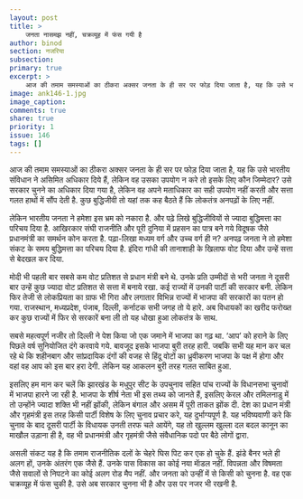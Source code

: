```yaml
---
layout: post
title: >
    जनता नासमझ नहीं, चक्रव्यूह में फंस गयी है
author: binod
section: नजरिया
subsection:
primary: true
excerpt: >
    आज की तमाम समस्याओं का ठीकरा अक्सर जनता के ही सर पर फोड़ दिया जाता है, यह कि उसे भारतीय संविधान ने असिमित अधिकार दिये हैं, लेकिन वह उसका उपयोग न करे तो इसके लिए कौन जिम्मेदार? 
image: ank146-1.jpg
image_caption: 
comments: true
share: true
priority: 1
issue: 146
tags: []
---
```


आज की तमाम समस्याओं का ठीकरा अक्सर जनता के ही सर पर फोड़ दिया जाता है, यह कि उसे भारतीय संविधान ने असिमित अधिकार दिये हैं, लेकिन वह उसका उपयोग न करे तो इसके लिए कौन जिम्मेदार? उसे सरकार चुनने का अधिकार दिया गया है, लेकिन वह अपने मताधिकार का सही उपयोग नहीं करती और सत्ता गलत हाथों में सौंप देती है. कुछ बुद्धिजीवी तो यहां तक कह बैठते हैं कि लोकतंत्र अनपढ़ों के लिए नहीं.

लेकिन भारतीय जनता ने हमेशा इस भ्रम को नकारा है. और पढ़े लिखे बुद्धिजीवियों से ज्यादा बुद्धिमत्ता का परिचय दिया है. आखिरकार संघी राजनीति और पूरी दुनिया में प्रहसन का पात्र बने गये विदूषक जैसे प्रधानमंत्री का समर्थन कोन करता है. पढ़ा-लिखा मध्यम वर्ग और उच्च वर्ग ही न? अनपढ़ जनता ने तो हमेशा संकट के समय बुद्धिमत्ता का परिचय दिया है. इंदिरा गांधी की तानाशाही के खिलाफ वोट दिया और उन्हें सत्ता से बेदखल कर दिया.

मोदी भी पहली बार सबसे कम वोट प्रतिशत से प्रधान मंत्री बने थे. उनके प्रति उम्मीदों से भरी जनता ने दूसरी बार उन्हें कुछ ज्यादा वोट प्रतिशत से सत्ता में बनाये रखा. कई राज्यों में उनकी पार्टी की सरकार बनी. लेकिन फिर तेजी से लोकप्रियता का ग्राफ भी गिरा और लगातार विभिन्न राज्यों में भाजपा की सरकारों का पतन हो गया. राजस्थान, मध्यप्रदेश, पंजाब, दिल्ली, कर्नाटक सभी जगह तो ये हारे. अब विधायकों का खरीद फरोख्त कर कुछ राज्यों में फिर से सरकारें बना ली तो यह धोखा हुआ लोकतंत्र के साथ.

सबसे महत्वपूर्ण नजीर तो दिल्ली ने पेश किया जो एक जमाने में भाजपा का गढ़ था. ‘आप’ को हराने के लिए पिछले वर्ष सुनियोजित दंगे करवाये गये. बावजूद इसके भाजपा बुरी तरह हारी. जबकि सभी यह मान कर चल रहे थे कि शहीनबाग और सांप्रदायिक दंगों की वजह से हिंदू वोटों का ध्रुवीकरण भाजपा के पक्ष में होगा और वहां वह आप को इस बार हरा देगी. लेकिन यह आकलन बुरी तरह गलत साबित हुआ.

इसलिए हम मान कर चलें कि झारखंड के मधुपुर सीट के उपचुनाव सहित पांच राज्यों के विधानसभा चुनावों में भाजपा हारने जा रही है. भाजपा के शीर्ष नेता भी इस तथ्य को जानते हैं, इसलिए केरल और तमिलनाडु में तो उन्होंने ज्यादा शक्ति भी नहीं झोंकी, लेकिन बंगाल और असम में पूरी ताकत झोंक दी. देश का प्रधान मंत्री और गृहमंत्री इस तरह किसी पार्टी विशेष के लिए चुनाव प्रचार करे, यह दुर्भाग्यपूर्ण है. यह भविष्यवाणी करे कि चुनाव के बाद दूसरी पार्टी के विधायक उनती तरफ चले आयेंगे, यह तो खुल्लम खुल्ला दल बदल कानून का माखौल उड़ाना ही है, वह भी प्रधानमंत्री और गृहमंत्री जैसे संवैधानिक पदो पर बैठे लोगों द्वारा.

असली संकट यह है कि तमाम राजनीतिक दलों के चेहरे घिस पिट कर एक हो चुके हैं. झंडे बैनर भले ही अलग हों, उनके अंतरंग एक जैसे हैं. उनके पास विकास का कोई नया माॅडल नहीं. विपन्नता और विषमता जैसे सवालों से निपटने का कोई अलग रोड मैप नहीं. और जनता को उन्हीं में से किसी को चुनना है. वह एक चक्रव्यूह में फंस चुकी है. उसे अब सरकार चुनना भी है और उस पर नजर भी रखनी है.